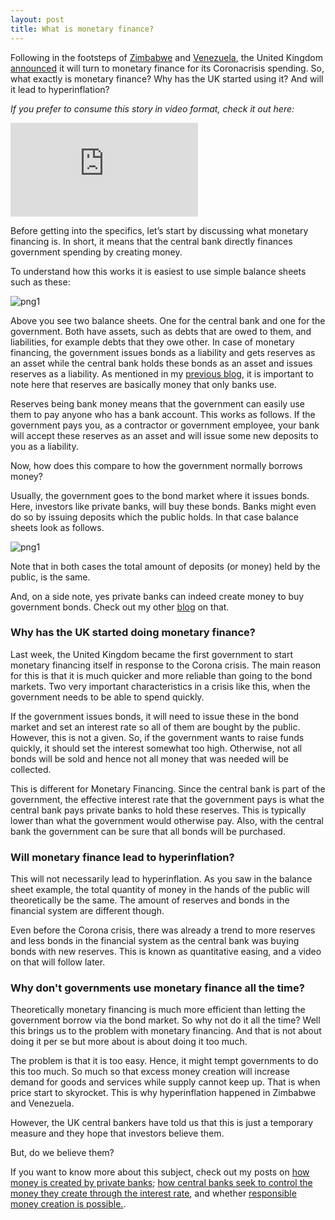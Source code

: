 ```yaml
---
layout: post
title: What is monetary finance?
---
```


Following in the footsteps of [Zimbabwe](https://www.fin24.com/Economy/Africa/its-official-hyperinflation-has-returned-to-zimbabwe-20191012) and [Venezuela](https://www.forbes.com/sites/stevehanke/2019/11/13/venezuelas-hyperinflation-drags-on-for-a-near-record36-months/#69501f056b7b), the United Kingdom [announced](https://www.nasdaq.com/articles/bank-of-england-to-temporarily-finance-uk-government-spending-2020-04-09) it will turn to monetary finance for its Coronacrisis spending. So, what exactly is monetary finance? Why has the UK started using it? And will it lead to hyperinflation?

*If you prefer to consume this story in video format, check it out here:*

<div class="video-container">
  <iframe src="https://www.youtube.com/embed/daG2V9maY2k" frameborder="0" allow="accelerometer; autoplay; encrypted-media; gyroscope; picture-in-picture" allowfullscreen></iframe>
</div>

Before getting into the specifics, let’s start by discussing what monetary financing is. In short, it means that the central bank directly finances government spending by creating money.

To understand how this works it is easiest to use simple balance sheets such as these:

![png1](../img/balance_sheets1.png)

Above you see two balance sheets. One for the central bank and one for the government. Both have assets, such as debts that are owed to them, and liabilities, for example debts that they owe other. In case of monetary financing, the government issues bonds as a liability and gets reserves as an asset while the central bank holds these bonds as an asset and issues reserves as a liability. As mentioned in my [previous blog](http://www.moneymacro.rocks/2020-04-06-monetary-policy-1/), it is important to note here that reserves are basically money that only banks use.

Reserves being bank money means that the government can easily use them to pay anyone who has a bank account. This works as follows. If the government pays you, as a contractor or government employee, your bank will accept these reserves as an asset and will issue some new deposits to you as a liability.

Now, how does this compare to how the government normally borrows money?

Usually, the government goes to the bond market where it issues bonds. Here, investors like private banks, will buy these bonds. Banks might even do so by issuing deposits which the public holds. In that case balance sheets look as follows.

![png1](../img/balance_sheets2.png)

Note that in both cases the total amount of deposits (or money) held by the public, is the same.

And, on a side note, yes private banks can indeed create money to buy government bonds. Check out my other [blog](http://www.moneymacro.rocks/2020-03-28-banks-make-money/) on that.

### Why has the UK started doing monetary finance?

Last week, the United Kingdom became the first government to start monetary financing itself in response to the Corona crisis. The main reason for this is that it is much quicker and more reliable than going to the bond markets. Two very important characteristics in a crisis like this, when the government needs to be able to spend quickly.

If the government issues bonds, it will need to issue these in the bond market and set an interest rate so all of them are bought by the public. However, this is not a given. So, if the government wants to raise funds quickly, it should set the interest somewhat too high. Otherwise, not all bonds will be sold and hence not all money that was needed will be collected.

This is different for Monetary Financing. Since the central bank is part of the government, the effective interest rate that the government pays is what the central bank pays private banks to hold these reserves. This is typically lower than what the government would otherwise pay. Also, with the central bank the government can be sure that all bonds will be purchased.

### Will monetary finance lead to hyperinflation?

This will not necessarily lead to hyperinflation. As you saw in the balance sheet example, the total quantity of money in the hands of the public will theoretically be the same. The amount of reserves and bonds in the financial system are different though.

Even before the Corona crisis, there was already a trend to more reserves and less bonds in the financial system as the central bank was buying bonds with new reserves. This is known as quantitative easing, and a video on that will follow later.

### Why don't governments use monetary finance all the time?

Theoretically monetary financing is much more efficient than letting the government borrow via the bond market. So why not do it all the time? Well this brings us to the problem with monetary financing. And that is not about doing it per se but more about is about doing it too much.

The problem is that it is too easy. Hence, it might tempt governments to do this too much. So much so that excess money creation will increase demand for goods and services while supply cannot keep up. That is when price start to skyrocket. This is why hyperinflation happened in Zimbabwe and Venezuela.

However, the UK central bankers have told us that this is just a temporary measure and they hope that investors believe them.

But, do we believe them?

If you want to know more about this subject, check out my posts on [how money is created by private banks](http://www.moneymacro.rocks/2020-03-28-banks-make-money/); [how central banks seek to control the money they create through the interest rate](http://www.moneymacro.rocks/2020-04-06-monetary-policy-1/), and whether [responsible money creation is possible.](http://www.moneymacro.rocks/2020-10-19-money-printing/).
